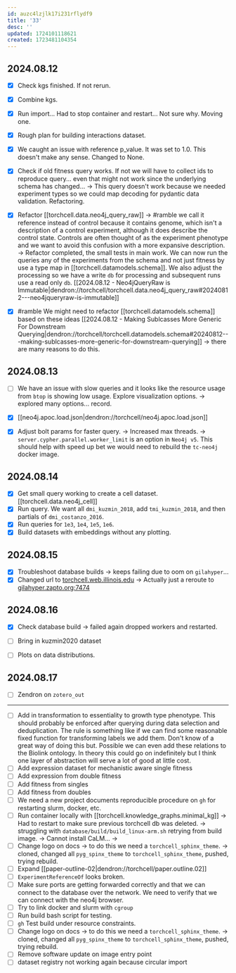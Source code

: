 ```yaml
---
id: auzc4lzjlk17i231rflydf9
title: '33'
desc: ''
updated: 1724101118621
created: 1723481104354
---
```


## 2024.08.12

- [x] Check kgs finished. If not rerun.
- [x] Combine kgs.
- [x] Run import... Had to stop container and restart... Not sure why. Moving one.
- [x] Rough plan for building interactions dataset.

- [x] We caught an issue with reference p_value. It was set to 1.0. This doesn't make any sense. Changed to None.
- [x] Check if old fitness query works. If not we will have to collect ids to reproduce query... even that might not work since the underlying schema has changed... → This query doesn't work because we needed experiment types so we could map decoding for pydantic data validation. Refactoring.
- [x] Refactor [[torchcell.data.neo4j_query_raw]] → #ramble we call it reference instead of control because it contains genome, which isn't a description of a control experiment, although it does describe the control state. Controls are often thought of as the experiment phenotype and we want to avoid this confusion with a more expansive description. → Refactor completed, the small tests in main work. We can now run the queries any of the experiments from the schema and not just fitness by use a type map in [[torchcell.datamodels.schema]]. We also adjust the processing so we have a write `db` for processing and subsequent runs use a read only `db`. [[2024.08.12 - Neo4jQueryRaw is Immutable|dendron://torchcell/torchcell.data.neo4j_query_raw#20240812---neo4jqueryraw-is-immutable]]
- [x] #ramble We might need to refactor [[torchcell.datamodels.schema]] based on these ideas [[2024.08.12 - Making Sublcasses More Generic For Downstream Querying|dendron://torchcell/torchcell.datamodels.schema#20240812---making-sublcasses-more-generic-for-downstream-querying]] → there are many reasons to do this.

## 2024.08.13

- [ ] We have an issue with slow queries and it looks like the resource usage from `btop` is showing low usage. Explore visualization options. → explored many options... record.

- [x] [[neo4j.apoc.load.json|dendron://torchcell/neo4j.apoc.load.json]]
- [x] Adjust bolt params for faster query. → Increased max threads. → `server.cypher.parallel.worker_limit` is an option in `Neo4j v5`. This should help with speed up bet we would need to rebuild the `tc-neo4j` docker image.

## 2024.08.14

- [x] Get small query working to create a cell dataset. [[torchcell.data.neo4j_cell]]
- [x] Run query. We want all `dmi_kuzmin_2018`, add `tmi_kuzmin_2018`, and then partials of `dmi_costanzo_2016`.
- [x] Run queries for `1e3`, `1e4`, `1e5`, `1e6`.
- [x] Build datasets with embeddings without any plotting.

## 2024.08.15

- [x] Troubleshoot database builds → keeps failing due to oom on `gilahyper`...
- [x] Changed url to [torchcell.web.illinois.edu](https://torchcell.web.illinois.edu/) → Actually just a reroute to [gilahyper.zapto.org:7474](http://gilahyper.zapto.org:7474/browser/)

## 2024.08.16

- [x] Check database build → failed again dropped workers and restarted.

- [ ] Bring in kuzmin2020 dataset
- [ ] Plots on data distributions.

## 2024.08.17

- [ ] Zendron on `zotero_out`


***

- [ ] Add in transformation to essentiality to growth type phenotype. This should probably be enforced after querying during data selection and deduplication. The rule is something like if we can find some reasonable fixed function for transforming labels we add them. Don't know of a great way of doing this but. Possible we can even add these relations to the Biolink ontology. In theory this could go on indefinitely but I think one layer of abstraction will serve a lot of good at little cost.
- [ ] Add expression dataset for mechanistic aware single fitness
- [ ] Add expression from double fitness
- [ ] Add fitness from singles
- [ ] Add fitness from doubles
- [ ] We need a new project documents reproducible procedure on `gh` for restarting slurm, docker, etc.
- [ ] Run container locally with [[torchcell.knowledge_graphs.minimal_kg]] → Had to restart to make sure previous torchcell db was deleted. → struggling with `database/build/build_linux-arm.sh` retrying from build image. → Cannot install CaLM... →
- [ ] Change logo on docs → to do this we need a `torchcell_sphinx_theme`. → cloned, changed all `pyg_spinx_theme` to `torchcell_sphinx_theme`, pushed, trying rebuild.
- [ ] Expand [[paper-outline-02|dendron://torchcell/paper.outline.02]]
- [ ] `ExperimentReferenceOf` looks broken.
- [ ] Make sure ports are getting forwarded correctly and that we can connect to the database over the network. We need to verify that we can connect with the neo4j browser.
- [ ] Try to link docker and slurm with `cgroup`
- [ ] Run build bash script for testing.
- [ ] `gh` Test build under resource constraints.
- [ ] Change logo on docs → to do this we need a `torchcell_sphinx_theme`. → cloned, changed all `pyg_spinx_theme` to `torchcell_sphinx_theme`, pushed, trying rebuild.
- [ ] Remove software update on image entry point
- [ ] dataset registry not working again because circular import
